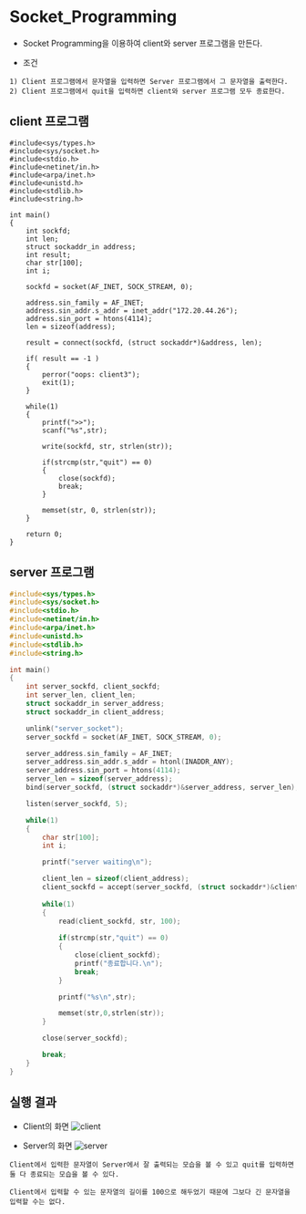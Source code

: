 # Socket_Programming

* Socket Programming을 이용하여 client와 server 프로그램을 만든다.  
  
* 조건
```
1) Client 프로그램에서 문자열을 입력하면 Server 프로그램에서 그 문자열을 출력한다.
2) Client 프로그램에서 quit을 입력하면 client와 server 프로그램 모두 종료한다.
```

## client 프로그램
```.
#include<sys/types.h>
#include<sys/socket.h>
#include<stdio.h>
#include<netinet/in.h>
#include<arpa/inet.h>
#include<unistd.h>
#include<stdlib.h>
#include<string.h>

int main()
{
	int sockfd;
	int len;
	struct sockaddr_in address;
	int result;
	char str[100];
	int i;

	sockfd = socket(AF_INET, SOCK_STREAM, 0);

	address.sin_family = AF_INET;
	address.sin_addr.s_addr = inet_addr("172.20.44.26");
	address.sin_port = htons(4114);
	len = sizeof(address);

	result = connect(sockfd, (struct sockaddr*)&address, len);

	if( result == -1 )
	{
		perror("oops: client3");
		exit(1);
	}

	while(1)
	{
		printf(">>");
		scanf("%s",str);

		write(sockfd, str, strlen(str));

		if(strcmp(str,"quit") == 0)
		{
			close(sockfd);
			break;
		}
		
		memset(str, 0, strlen(str));
	}

	return 0;
}	
```

## server 프로그램
```.c
#include<sys/types.h>
#include<sys/socket.h>
#include<stdio.h>
#include<netinet/in.h>
#include<arpa/inet.h>
#include<unistd.h>
#include<stdlib.h>
#include<string.h>

int main()
{
	int server_sockfd, client_sockfd;
	int server_len, client_len;
	struct sockaddr_in server_address;
	struct sockaddr_in client_address;

	unlink("server_socket");
	server_sockfd = socket(AF_INET, SOCK_STREAM, 0);

	server_address.sin_family = AF_INET;
	server_address.sin_addr.s_addr = htonl(INADDR_ANY);
	server_address.sin_port = htons(4114);
	server_len = sizeof(server_address);
	bind(server_sockfd, (struct sockaddr*)&server_address, server_len);

	listen(server_sockfd, 5);

	while(1)
	{
		char str[100];
		int i;

		printf("server waiting\n");

		client_len = sizeof(client_address);
		client_sockfd = accept(server_sockfd, (struct sockaddr*)&client_address, &client_len);
	
		while(1)
		{
			read(client_sockfd, str, 100);
		
			if(strcmp(str,"quit") == 0) 
			{
				close(client_sockfd);
				printf("종료합니다.\n");
				break;
			}

			printf("%s\n",str);

			memset(str,0,strlen(str));
		}

		close(server_sockfd);

		break;
	}
}
```

## 실행 결과 
* Client의 화면
![client](https://user-images.githubusercontent.com/28796089/100019368-41f05500-2e21-11eb-8390-d208b05335bc.JPG)  
  
* Server의 화면
![server](https://user-images.githubusercontent.com/28796089/100019371-4288eb80-2e21-11eb-9788-30581c469604.JPG)  
  
```
Client에서 입력한 문자열이 Server에서 잘 출력되는 모습을 볼 수 있고 quit를 입력하면 둘 다 종료되는 모습을 볼 수 있다.

Client에서 입력할 수 있는 문자열의 길이를 100으로 해두었기 때문에 그보다 긴 문자열을 입력할 수는 없다.

```
